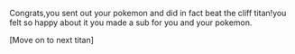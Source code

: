 Congrats,you sent out your pokemon and did in fact beat the cliff titan!you felt so happy about it you made a sub for you and your pokemon.

[Move on to next titan]